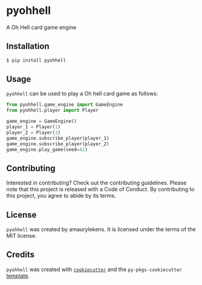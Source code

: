 # pyohhell

A Oh Hell card game engine

## Installation

```bash
$ pip install pyohhell
```

## Usage

`pyohhell` can be used to play a Oh hell card game as follows:

```python
from pyohhell.game_engine import GameEngine
from pyohhell.player import Player

game_engine = GameEngine()
player_1 = Player(1)
player_2 = Player(2)
game_engine.subscribe_player(player_1)
game_engine.subscribe_player(player_2)
game_engine.play_game(seed=42)
```

## Contributing

Interested in contributing? Check out the contributing guidelines. Please note that this project is released with a Code of Conduct. By contributing to this project, you agree to abide by its terms.

## License

`pyohhell` was created by amaurylekens. It is licensed under the terms of the MIT license.

## Credits

`pyohhell` was created with [`cookiecutter`](https://cookiecutter.readthedocs.io/en/latest/) and the `py-pkgs-cookiecutter` [template](https://github.com/py-pkgs/py-pkgs-cookiecutter).
